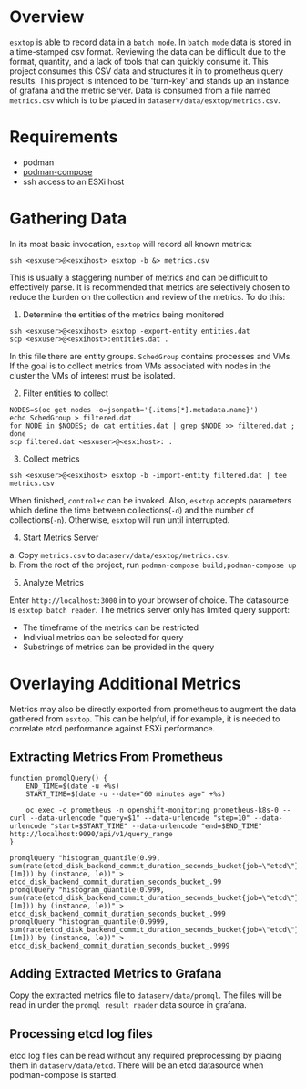 # Overview 

`esxtop` is able to record data in a `batch mode`.  In `batch mode` data is stored in a time-stamped csv format.  Reviewing the data can be difficult due to the format, quantity, and a lack of tools that can quickly consume it.  This project consumes this CSV data and structures it in to prometheus query results.  This project is intended to be 'turn-key' and stands up an instance of grafana and the metric server.  Data is consumed from a file named `metrics.csv` which is to be placed in `dataserv/data/esxtop/metrics.csv`.

# Requirements

- podman
- [podman-compose](https://github.com/containers/podman-compose)
- ssh access to an ESXi host

# Gathering Data

In its most basic invocation, `esxtop` will record all known metrics:

~~~
ssh <esxuser>@<esxihost> esxtop -b &> metrics.csv
~~~

This is usually a staggering number of metrics and can be difficult to effectively parse.  It is recommended that metrics are selectively chosen to reduce the burden on the collection and review of the metrics.  To do this:

1. Determine the entities of the metrics being monitored

~~~
ssh <esxuser>@<esxihost> esxtop -export-entity entities.dat
scp <esxuser>@<esxihost>:entities.dat .
~~~

In this file there are entity groups.  `SchedGroup` contains processes and VMs.  If the goal is to collect metrics from VMs associated with nodes in the cluster the VMs of interest must be isolated.

2. Filter entities to collect

~~~
NODES=$(oc get nodes -o=jsonpath='{.items[*].metadata.name}')
echo SchedGroup > filtered.dat
for NODE in $NODES; do cat entities.dat | grep $NODE >> filtered.dat ; done
scp filtered.dat <esxuser>@<esxihost>: .
~~~

3. Collect metrics

~~~
ssh <esxuser>@<esxihost> esxtop -b -import-entity filtered.dat | tee metrics.csv
~~~

When finished, `control+c` can be invoked.  Also, `esxtop` accepts parameters which define the time between collections(`-d`) and the number of collections(`-n`).  Otherwise, `esxtop` will run until interrupted.

4. Start Metrics Server

a. Copy `metrics.csv` to `dataserv/data/esxtop/metrics.csv`.  
b. From the root of the project, run `podman-compose build;podman-compose up`


5. Analyze Metrics

Enter `http://localhost:3000` in to your browser of choice.  The datasource is `esxtop batch reader`.  The metrics server only has limited query support:
- The timeframe of the metrics can be restricted
- Indiviual metrics can be selected for query
- Substrings of metrics can be provided in the query


# Overlaying Additional Metrics

Metrics may also be directly exported from prometheus to augment the data gathered from `esxtop`.  This can be helpful, if for example, it is needed to
correlate etcd performance against ESXi performance.  

## Extracting Metrics From Prometheus

~~~
function promqlQuery() {
    END_TIME=$(date -u +%s) 
    START_TIME=$(date -u --date="60 minutes ago" +%s)

    oc exec -c prometheus -n openshift-monitoring prometheus-k8s-0 -- curl --data-urlencode "query=$1" --data-urlencode "step=10" --data-urlencode "start=$START_TIME" --data-urlencode "end=$END_TIME" http://localhost:9090/api/v1/query_range 
}

promqlQuery "histogram_quantile(0.99, sum(rate(etcd_disk_backend_commit_duration_seconds_bucket{job=\"etcd\"}[1m])) by (instance, le))" > etcd_disk_backend_commit_duration_seconds_bucket_.99
promqlQuery "histogram_quantile(0.999, sum(rate(etcd_disk_backend_commit_duration_seconds_bucket{job=\"etcd\"}[1m])) by (instance, le))" > etcd_disk_backend_commit_duration_seconds_bucket_.999
promqlQuery "histogram_quantile(0.9999, sum(rate(etcd_disk_backend_commit_duration_seconds_bucket{job=\"etcd\"}[1m])) by (instance, le))" > etcd_disk_backend_commit_duration_seconds_bucket_.9999
~~~

## Adding Extracted Metrics to Grafana

Copy the extracted metrics file to `dataserv/data/promql`.  The files will be read in under the `promql result reader` data source in grafana.

## Processing etcd log files

etcd log files can be read without any required preprocessing by placing them in `dataserv/data/etcd`.  There will be an etcd datasource when podman-compose is started.